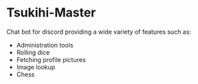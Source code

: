 # Tsukihi-Master

Chat bot for discord providing a wide variety of features such as:
- Administration tools
- Rolling dice
- Fetching profile pictures
- Image lookup
- Chess
